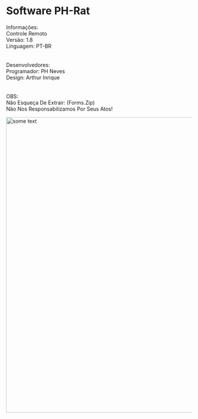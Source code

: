 # Software PH-Rat </br>
Informações: </br>
Controle Remoto </br>
Versão: 1.8 </br>
Linguagem: PT-BR </br>
</br>
</br>
Desenvolvedores: </br>
Programador: PH Neves </br>
Design: Arthur Inrique </br>
</br>
</br>
OBS: </br>
Não Esqueça De Extrair: (Forms.Zip) </br>
Não Nos Responsabilizamos Por Seus Atos!

<img src="https://i.ibb.co/gdjYNzK/dsds.png" alt="some text" width=1000 height=800>
